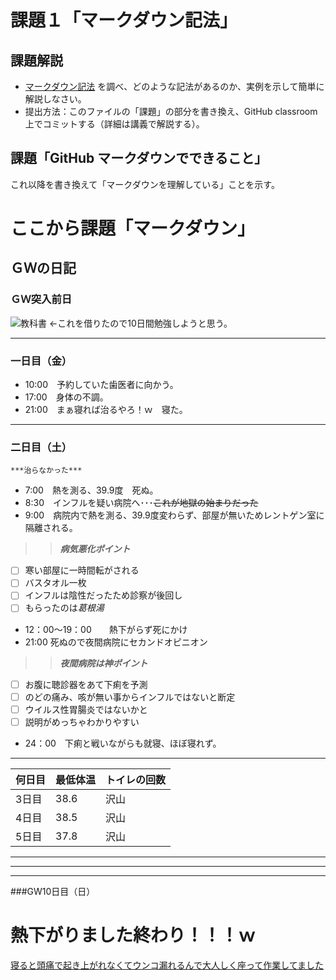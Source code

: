 # 課題１「マークダウン記法」

## 課題解説

- [マークダウン記法](https://guides.github.com/features/mastering-markdown/) を調べ、どのような記法があるのか、実例を示して簡単に解説しなさい。
- 提出方法：このファイルの「課題」の部分を書き換え、GitHub classroom 上でコミットする（詳細は講義で解説する）。

## 課題「GitHub マークダウンでできること」

これ以降を書き換えて「マークダウンを理解している」ことを示す。
# ここから課題「マークダウン」
## ＧＷの日記

### ＧＷ突入前日
![教科書](https://images-na.ssl-images-amazon.com/images/I/514OQj8cqfL._SX258_BO1,204,203,200_.jpg "ユニティ教科書")
←これを借りたので10日間勉強しようと思う。
***
### 一日目（金）
- 10:00　予約していた歯医者に向かう。  
- 17:00　身体の不調。
- 21:00　まぁ寝れば治るやろ！ｗ　寝た。
***
### 二日目（土）
`***治らなかった***`
- 7:00　熱を測る、39.9度　死ぬ。
- 8:30　インフルを疑い病院へ･･･~~これが地獄の始まりだった~~
- 9:00　病院内で熱を測る、39.9度変わらず、部屋が無いためレントゲン室に隔離される。
>>***病気悪化ポイント***
- [ ] 寒い部屋に一時間転がされる
- [ ] バスタオル一枚
- [ ] インフルは陰性だったため診察が後回し
- [ ] もらったのは*葛根湯*
- 12：00～19：00　　熱下がらず死にかけ
- 21:00 死ぬので夜間病院にセカンドオピニオン
>>***夜間病院は神ポイント***
- [ ] お腹に聴診器をあて下痢を予測
- [ ] のどの痛み、咳が無い事からインフルではないと断定
- [ ] ウイルス性胃腸炎ではないかと
- [ ] 説明がめっちゃわかりやすい
- 24：00　下痢と戦いながらも就寝、ほぼ寝れず。
***
|何日目|最低体温|トイレの回数|
|:--|:--|:--|
|3日目|38.6|沢山|
|4日目|38.5|沢山|
|5日目|37.8|沢山|
***
***
***
###GW10日目（日）
# 熱下がりました終わり！！！ｗ
[寝ると頭痛で起き上がれなくてウンコ漏れるんで大人しく座って作業してました](http://palette.clearrave.co.jp/product/haruiro/)
